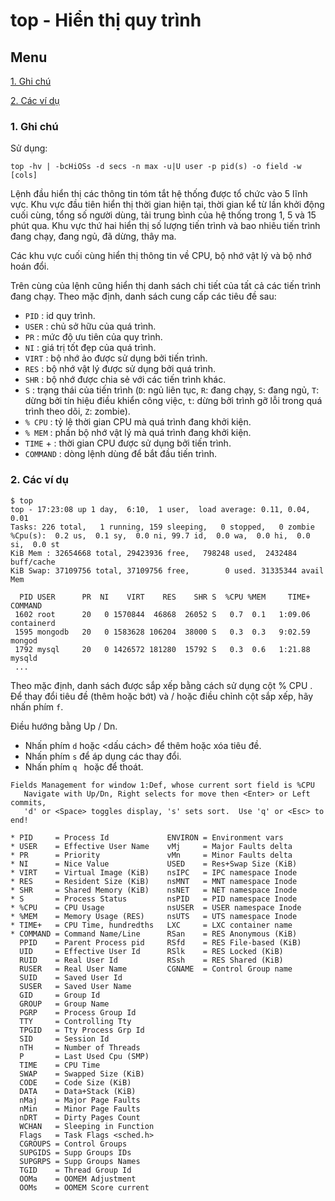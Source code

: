 ﻿# top - Hiển thị quy trình
## Menu
[1. Ghi chú](#GhiChu)

[2. Các ví dụ](#CacViDu)


<a name="GhiChu"></a>
### 1. Ghi chú
Sử dụng:
```
top -hv | -bcHiOSs -d secs -n max -u|U user -p pid(s) -o field -w [cols]
```

Lệnh đầu hiển thị các thông tin tóm tắt hệ thống được tổ chức vào 5 lĩnh vực.
Khu vực đầu tiên hiển thị thời gian hiện tại, thời gian kể từ lần khởi động cuối cùng, tổng số người dùng, tải trung bình của hệ thống trong 1, 5 và 15 phút qua.
Khu vực thứ hai hiển thị số lượng tiến trình và bao nhiêu tiến trình đang chạy, đang ngủ, đã dừng, thây ma.

Các khu vực cuối cùng hiển thị thông tin về CPU, bộ nhớ vật lý và bộ nhớ hoán đổi.

Trên cùng của lệnh cũng hiển thị danh sách chi tiết của tất cả các tiến trình đang chạy.
Theo mặc định, danh sách cung cấp các tiêu đề sau:
- `PID` : id quy trình.
- `USER` : chủ sở hữu của quá trình.
- `PR` : mức độ ưu tiên của quy trình.
- `NI` : giá trị tốt đẹp của quá trình.
- `VIRT` : bộ nhớ ảo được sử dụng bởi tiến trình.
- `RES` : bộ nhớ vật lý được sử dụng bởi quá trình.
- `SHR` : bộ nhớ được chia sẻ với các tiến trình khác.
- `S` : trạng thái của tiến trình (`D`: ngủ liên tục, `R`: đang chạy, `S`: đang ngủ, `T`: dừng bởi tín hiệu điều khiển công việc, `t`: dừng bởi trình gỡ lỗi trong quá trình theo dõi, `Z`: zombie).
- `% CPU` : tỷ lệ thời gian CPU mà quá trình đang khởi kiện.
- `% MEM` : phần bộ nhớ vật lý mà quá trình đang khởi kiện.
- `TIME` + : thời gian CPU được sử dụng bởi tiến trình.
- `COMMAND` : dòng lệnh dùng để bắt đầu tiến trình.

<a name="CacViDu"></a>
### 2. Các ví dụ
```
$ top
top - 17:23:08 up 1 day,  6:10,  1 user,  load average: 0.11, 0.04, 0.01
Tasks: 226 total,   1 running, 159 sleeping,   0 stopped,   0 zombie
%Cpu(s):  0.2 us,  0.1 sy,  0.0 ni, 99.7 id,  0.0 wa,  0.0 hi,  0.0 si,  0.0 st
KiB Mem : 32654668 total, 29423936 free,   798248 used,  2432484 buff/cache
KiB Swap: 37109756 total, 37109756 free,        0 used. 31335344 avail Mem

  PID USER      PR  NI    VIRT    RES    SHR S  %CPU %MEM     TIME+ COMMAND
 1602 root      20   0 1570844  46868  26052 S   0.7  0.1   1:09.06 containerd
 1595 mongodb   20   0 1583628 106204  38000 S   0.3  0.3   9:02.59 mongod
 1792 mysql     20   0 1426572 181280  15792 S   0.3  0.6   1:21.88 mysqld
 ...
 ```
 
 Theo mặc định, danh sách được sắp xếp bằng cách sử dụng cột % CPU .
Để thay đổi tiêu đề (thêm hoặc bớt) và / hoặc điều chỉnh cột sắp xếp, hãy nhấn phím `f`.

Điều hướng bằng Up / Dn.
- Nhấn phím `d` hoặc <dấu cách> để thêm hoặc xóa tiêu đề.
- Nhấn phím `s` để áp dụng các thay đổi.
- Nhấn phím `q ` hoặc <esc> để thoát.
```
Fields Management for window 1:Def, whose current sort field is %CPU
   Navigate with Up/Dn, Right selects for move then <Enter> or Left commits,
   'd' or <Space> toggles display, 's' sets sort.  Use 'q' or <Esc> to end!

* PID     = Process Id             ENVIRON = Environment vars    
* USER    = Effective User Name    vMj     = Major Faults delta  
* PR      = Priority               vMn     = Minor Faults delta  
* NI      = Nice Value             USED    = Res+Swap Size (KiB) 
* VIRT    = Virtual Image (KiB)    nsIPC   = IPC namespace Inode 
* RES     = Resident Size (KiB)    nsMNT   = MNT namespace Inode 
* SHR     = Shared Memory (KiB)    nsNET   = NET namespace Inode 
* S       = Process Status         nsPID   = PID namespace Inode 
* %CPU    = CPU Usage              nsUSER  = USER namespace Inode
* %MEM    = Memory Usage (RES)     nsUTS   = UTS namespace Inode 
* TIME+   = CPU Time, hundredths   LXC     = LXC container name  
* COMMAND = Command Name/Line      RSan    = RES Anonymous (KiB) 
  PPID    = Parent Process pid     RSfd    = RES File-based (KiB)
  UID     = Effective User Id      RSlk    = RES Locked (KiB)    
  RUID    = Real User Id           RSsh    = RES Shared (KiB)    
  RUSER   = Real User Name         CGNAME  = Control Group name  
  SUID    = Saved User Id       
  SUSER   = Saved User Name     
  GID     = Group Id            
  GROUP   = Group Name          
  PGRP    = Process Group Id    
  TTY     = Controlling Tty     
  TPGID   = Tty Process Grp Id  
  SID     = Session Id          
  nTH     = Number of Threads   
  P       = Last Used Cpu (SMP) 
  TIME    = CPU Time            
  SWAP    = Swapped Size (KiB)  
  CODE    = Code Size (KiB)     
  DATA    = Data+Stack (KiB)    
  nMaj    = Major Page Faults   
  nMin    = Minor Page Faults   
  nDRT    = Dirty Pages Count   
  WCHAN   = Sleeping in Function
  Flags   = Task Flags <sched.h>
  CGROUPS = Control Groups      
  SUPGIDS = Supp Groups IDs     
  SUPGRPS = Supp Groups Names   
  TGID    = Thread Group Id     
  OOMa    = OOMEM Adjustment    
  OOMs    = OOMEM Score current
```